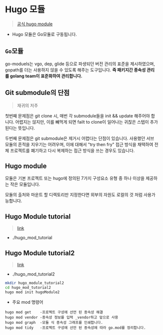 # Hugo 모듈
> [공식 hugo module](https://gohugo.io/hugo-modules/use-modules/)

- Hugo 모듈은 Go모듈로 구동됩니다.

## `Go`모듈

go-moduels는 vgo, dep, glide 등으로 파생되던 버전 관리의 표준을 제시하였으며, gopath를 더는 사용하지 않을 수 있도록 해주는 도구입니다. **즉 패키지간 종속성 관리를 golang team이 표준화하여 관리합니다.**

## Git submodule의 단점
> 재귀의 저주

첫번째 문제점은 git clone 시, 매번 각 submodule들을 init && update 해주어야 합니다. 어렵지는 않지만, 이를 뺴먹게 되면 failt to clone이 일어나는 귀찮은 스텝이 추가된다는 뜻입니다.

두번째 문제점은 git submodule은 제거시 어렵다는 단점이 있습니다. 사용했던 서브 모듈의 흔적을 지우기는 어려우며, 이에 대해서 "try then fry" 접근 방식을 채택하여 전체 프로젝트를 폐기하고 다시 복제하는 접근 방식을 쓰는 경우도 있습니다.

## Hugo module

모듈은 기본 프로젝트 또는 hugo에 정의된 7가지 구성요소 유형 중 하나 이상을 제공하는 작은 모듈입니다.

모듈의 출처와 마운트 할 디렉토리만 지정한다면 외부의 자원도 로컬의 것 처럼 사용가능합니다.

## Hugo Module tutorial
> [link](https://dev.to/craftsmandigital/hugo-modules-for-dummies-42j9)

- ./hugo_mod_tutorial

## Hugo Module tutorial2
> [link](https://www.hugofordevelopers.com/articles/master-hugo-modules-managing-themes-as-modules/)

- ./hugo_mod_tutorial2

```bash
mkdir hugo_module_tutorial2
cd hugo_mod_tutorial2
hugo mod init hugoModule2
```


- 주요 mod 명령어

```
hugo mod get    -프로젝트 구성에 선언 된 종속성 해결
hugo mod vendor -종속성 정보를 입력 _vendor하고 앞으로 사용
hugo mod graph  -모듈 식 종속성 그래프를 인쇄합니다.
hugo mod tidy   -프로젝트 구성에 선언 된 종속성에 따라 go.mod를 정리합니다.
```
